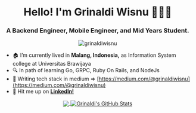 <h1 align="center">Hello! I'm Grinaldi Wisnu 🙇🏻‍♂️</h1>
<h3 align="center">A Backend Engineer, Mobile Engineer, and Mid Years Student.</h3>

<p align="center"> <img src="https://komarev.com/ghpvc/?username=grinaldiwisnu" alt="grinaldiwisnu" /> </p>

- 🏠 I’m currently lived in **Malang, Indonesia,** as Information System college at Universitas Brawijaya
- 🔍 In path of learning Go, GRPC, Ruby On Rails, and NodeJs
- 📝 Writing tech stack in medium => [https://medium.com/@grinaldiwisnu](https://medium.com/@grinaldiwisnu)
- 📩 Hit me up on **[LinkedIn!](https://linkedin.com/in/grinaldiwisnu)**


<p align="center">
  <a href="https://github.com/grinaldiwisnu">
    <img align="center" src="https://github-readme-stats.vercel.app/api/top-langs/?username=grinaldiwisnu&hide=html,css,php&langs_count=5&layout=compact" />
  </a>
  <a href="https://github.com/grinaldiwisnu">
    <img align="center" src="https://github-readme-stats.vercel.app/api?username=grinaldiwisnu&show_icons=true&line_height=33&count_private=true" alt="Grinaldi's GitHub Stats" />
  </a>
</p>
